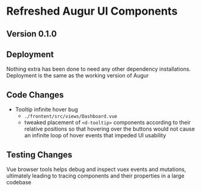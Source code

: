 # Refreshed Augur UI Components
## Version 0.1.0

## Deployment
Nothing extra has been done to need any other dependency installations.
Deployment is the same as the working version of Augur

## Code Changes
- Tooltip infinite hover bug
   - `./frontent/src/views/Dashboard.vue`
   - tweaked placement of `<d-tooltip>` components according to their
   relative positions so that hovering over the buttons would not cause
   an infinite loop of hover events that impeded UI usability

## Testing Changes
Vue browser tools helps debug and inspect vuex events and mutations,
ultimately leading to tracing components and their properties in a large
codebase